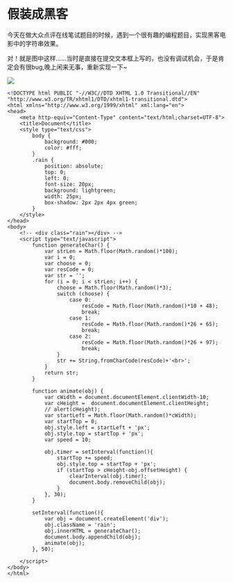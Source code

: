 # 假装成黑客 #

今天在做大众点评在线笔试题目的时候，遇到一个很有趣的编程题目，实现黑客电影中的字符串效果。

对！就是图中这样……当时是直接在提交文本框上写的，也没有调试机会，于是肯定会有很bug,晚上闲来无事，重新实现一下~

![](http://i.imgur.com/QgATYLO.png)

	<!DOCTYPE html PUBLIC "-//W3C//DTD XHTML 1.0 Transitional//EN" "http://www.w3.org/TR/xhtml1/DTD/xhtml1-transitional.dtd">
	<html xmlns="http://www.w3.org/1999/xhtml" xml:lang="en">
	<head>
		<meta http-equiv="Content-Type" content="text/html;charset=UTF-8">
		<title>Document</title>
		<style type="text/css">
			body {
				background: #000;
				color: #fff;
			}
			.rain {
				position: absolute;
				top: 0;
				left: 0;
				font-size: 20px;
				background: lightgreen;
				width: 25px;
				box-shadow: 2px 2px 4px green;
			}
		</style>
	</head>
	<body>
		<!-- <div class="rain"></div> -->
		<script type="text/javascript">
			function generateChar() {
				var strLen = Math.floor(Math.random()*100);
				var i = 0;
				var choose = 0;
				var resCode = 0;
				var str = '';
				for (i = 0; i < strLen; i++) {
					choose = Math.floor(Math.random()*3);
					switch (choose) {
						case 0:
							resCode = Math.floor(Math.random()*10 + 48);
							break;
						case 1:
							resCode = Math.floor(Math.random()*26 + 65);
							break;
						case 2:
							resCode = Math.floor(Math.random()*26 + 97);
							break;
					}
					str += String.fromCharCode(resCode)+'<br>';
				}
				return str;
			}
	
			function animate(obj) {
				var cWidth = document.documentElement.clientWidth-10;
				var cHeight =  document.documentElement.clientHeight;
				// alert(cHeight);
				var startLeft = Math.floor(Math.random()*cWidth);
				var startTop = 0;
				obj.style.left = startLeft + 'px';
				obj.style.top = startTop + 'px';
				var speed = 10;
	
				obj.timer = setInterval(function(){
					startTop += speed;
					obj.style.top = startTop + 'px';
					if (startTop > cHeight-obj.offsetHeight) {
						clearInterval(obj.timer);
						document.body.removeChild(obj);
					}
				}, 30);
			}
	
			setInterval(function(){
				var obj = document.createElement('div');
				obj.className = 'rain';
				obj.innerHTML = generateChar();
				document.body.appendChild(obj);
				animate(obj);
			}, 50);
			
		</script>
	</body>
	</html>



